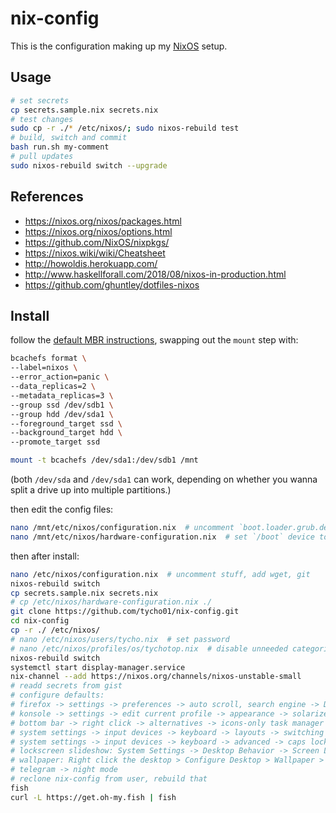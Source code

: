 # nix-config

This is the configuration making up my [NixOS](https://nixos.org/) setup.

## Usage
```bash
# set secrets
cp secrets.sample.nix secrets.nix
# test changes
sudo cp -r ./* /etc/nixos/; sudo nixos-rebuild test
# build, switch and commit
bash run.sh my-comment
# pull updates
sudo nixos-rebuild switch --upgrade
```

## References
- https://nixos.org/nixos/packages.html
- https://nixos.org/nixos/options.html
- https://github.com/NixOS/nixpkgs/
- https://nixos.wiki/wiki/Cheatsheet
- http://howoldis.herokuapp.com/
- http://www.haskellforall.com/2018/08/nixos-in-production.html
- https://github.com/ghuntley/dotfiles-nixos

## Install
follow the [default MBR instructions](https://nixos.org/nixos/manual/index.html#sec-installation-summary), swapping out the `mount` step with:
```bash
bcachefs format	\
--label=nixos \
--error_action=panic \
--data_replicas=2 \
--metadata_replicas=3 \
--group ssd /dev/sdb1 \
--group hdd /dev/sda1 \
--foreground_target ssd	\
--background_target hdd	\
--promote_target ssd

mount -t bcachefs /dev/sda1:/dev/sdb1 /mnt
```
(both `/dev/sda` and `/dev/sda1` can work, depending on whether you wanna split a drive up into multiple partitions.)

then edit the config files:
```bash
nano /mnt/etc/nixos/configuration.nix  # uncomment `boot.loader.grub.device = "/dev/sda";`, `boot.loader.systemd-boot.enable = true;`
nano /mnt/etc/nixos/hardware-configuration.nix  # set `/boot` device to `/dev/sda3`
```

then after install:
```bash
nano /etc/nixos/configuration.nix  # uncomment stuff, add wget, git
nixos-rebuild switch
cp secrets.sample.nix secrets.nix
# cp /etc/nixos/hardware-configuration.nix ./
git clone https://github.com/tycho01/nix-config.git
cd nix-config
cp -r ./ /etc/nixos/
# nano /etc/nixos/users/tycho.nix  # set password
# nano /etc/nixos/profiles/os/tychotop.nix  # disable unneeded categories
nixos-rebuild switch
systemctl start display-manager.service
nix-channel --add https://nixos.org/channels/nixos-unstable-small
# readd secrets from gist
# configure defaults:
# firefox -> settings -> preferences -> auto scroll, search engine -> DDG, customize -> uncheck title bar
# konsole -> settings -> edit current profile -> appearance -> solarized
# bottom bar -> right click -> alternatives -> icons-only task manager
# system settings -> input devices -> keyboard -> layouts -> switching policy -> application
# system settings -> input devices -> keyboard -> advanced -> caps lock behavior -> make caps lock an additional Esc
# lockscreen slideshow: System Settings -> Desktop Behavior -> Screen Locking -> Appearance > Slideshow > Add Folder
# wallpaper: Right click the desktop > Configure Desktop > Wallpaper > Wallpaper Type > Slideshow > Add Folder
# telegram -> night mode
# reclone nix-config from user, rebuild that
fish
curl -L https://get.oh-my.fish | fish
```

